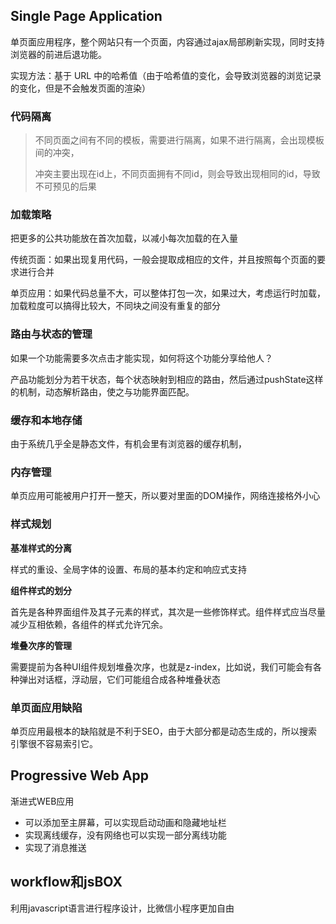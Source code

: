 ## Single Page Application

单页面应用程序，整个网站只有一个页面，内容通过ajax局部刷新实现，同时支持浏览器的前进后退功能。

实现方法：基于 URL 中的哈希值（由于哈希值的变化，会导致浏览器的浏览记录的变化，但是不会触发页面的渲染）

### 代码隔离

>不同页面之间有不同的模板，需要进行隔离，如果不进行隔离，会出现模板间的冲突，
>
>冲突主要出现在id上，不同页面拥有不同id，则会导致出现相同的id，导致不可预见的后果

### 加载策略

把更多的公共功能放在首次加载，以减小每次加载的在入量

传统页面：如果出现复用代码，一般会提取成相应的文件，并且按照每个页面的要求进行合并

单页应用：如果代码总量不大，可以整体打包一次，如果过大，考虑运行时加载，加载粒度可以搞得比较大，不同块之间没有重复的部分

### 路由与状态的管理

如果一个功能需要多次点击才能实现，如何将这个功能分享给他人？

产品功能划分为若干状态，每个状态映射到相应的路由，然后通过pushState这样的机制，动态解析路由，使之与功能界面匹配。

### 缓存和本地存储

由于系统几乎全是静态文件，有机会里有浏览器的缓存机制，

### 内存管理

单页应用可能被用户打开一整天，所以要对里面的DOM操作，网络连接格外小心

### 样式规划

**基准样式的分离**

样式的重设、全局字体的设置、布局的基本约定和响应式支持

**组件样式的划分**

首先是各种界面组件及其子元素的样式，其次是一些修饰样式。组件样式应当尽量减少互相依赖，各组件的样式允许冗余。

**堆叠次序的管理**

需要提前为各种UI组件规划堆叠次序，也就是z-index，比如说，我们可能会有各种弹出对话框，浮动层，它们可能组合成各种堆叠状态

### 单页面应用缺陷

单页应用最根本的缺陷就是不利于SEO，由于大部分都是动态生成的，所以搜索引擎很不容易索引它。

## Progressive Web App

渐进式WEB应用

- 可以添加至主屏幕，可以实现启动动画和隐藏地址栏
- 实现离线缓存，没有网络也可以实现一部分离线功能
- 实现了消息推送

## workflow和jsBOX

利用javascript语言进行程序设计，比微信小程序更加自由

